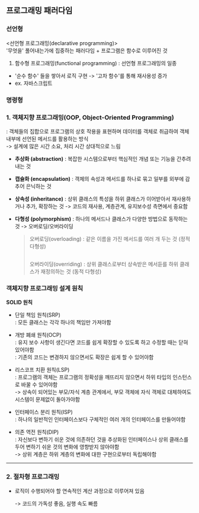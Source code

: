 ## 프로그래밍 패러다임

### 선언형
<선언형 프로그래밍(declarative programming)> </br>
'무엇을' 풀어내는가에 집중하는 패러다임 + 프로그램은 함수로 이루어진 것
1. 함수형 프로그래밍(functional programming) : 선언형 프로그래밍의 일종
* '순수 함수' 들을 쌓아서 로직 구현 -> '고차 함수'를 통해 재사용성 증가
* ex. 자바스크립트

### 명령형
### 1. 객체지향 프로그래밍(OOP, Object-Oriented Programming) </br>
: 객체들의 집합으로 프로그램의 상호 작용을 표현하며 데이터를 객체로 취급하여 객체 내부에 선언된 메서드를 활용하는 방식 </br>
-> 설계에 많은 시간 소요, 처리 시간 상대적으로 느림

* **추상화 (abstraction)**
  : 복잡한 시스템으로부터 핵심적인 개념 또는 기능을 간추려내는 것

* **캡슐화 (encapsulation)**
  : 객체의 속성과 메서드를 하나로 묶고 일부를 외부에 감추어 은닉하는 것

* **상속성 (inheritance)**
  : 상위 클래스의 특성을 하위 클래스가 이어받아서 재사용하거나 추가, 확장하는 것
  -> 코드의 재사용, 계층관계, 유지보수성 측면에서 중요함

* **다형성 (polymorphism)**
  : 하나의 메서드나 클래스가 다양한 방법으로 동작하는 것 -> 오버로딩/오버라이딩

  > 오버로딩(overloading)
  > : 같은 이름을 가진 메서드를 여러 개 두는 것 (정적 다형성)
  > ```
  > 
  > ```
  >
  > 오버라이딩(overriding)
  > : 상위 클래스로부터 상속받은 메서듣를 하위 클래스가 재정의하는 것 (동적 다형성)


### 객체지향 프로그래밍 설계 원칙
**SOLID 원칙**
* 단일 책임 원칙(SRP)</br>
  : 모든 클래스는 각각 하나의 책임만 가져야함

* 개방 폐쇄 원칙(OCP)</br>
  : 유지 보수 사항이 생긴다면 코드를 쉽게 확장할 수 있도록 하고 수정할 때는 닫혀 있어야함 </br>
  : 기존의 코드는 변경하지 않으면서도 확장은 쉽게 할 수 있어야함

* 리스코프 치환 원칙(LSP)</br>
  : 프로그램의 객체는 프로그램의 정확성을 깨뜨리지 않으면서 하위 타입의 인스턴스로 바꿀 수 있어야함</br>
  -> 상속이 되어있는 부모/자식 계층 관계에서, 부모 객체에 자식 객체로 대체하여도 시스템이 문제없이 돌아가야함

* 인터페이스 분리 원칙(ISP)</br>
  : 하나의 일반적인 인터페이스보다 구체적인 여러 개의 인터페이스를 만들어야함

* 의존 역전 원칙(DIP)</br>
  : 자신보다 변하기 쉬운 것에 의존하던 것을 추상화된 인터페이스나 상위 클래스를 두어 변하기 쉬운 것의 변화에 영향받지 않아야함</br>
  -> 상위 계층은 하위 계층의 변화에 대한 구현으로부터 독립해야함

***

### 2. 절차형 프로그래밍

* 로직이 수행되어야 할 연속적인 계산 과정으로 이루어져 있음

  -> 코드의 가독성 좋음, 실행 속도 빠름




  